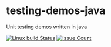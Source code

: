 # testing-demos-java
Unit testing demos written in java

[![Linux build Status](https://travis-ci.org/AndreasAugustin/testing-demos-java.svg?branch=master)](https://travis-ci.org/AndreasAugustin/testing-demos-java)
[![Issue Count](https://codeclimate.com/github/AndreasAugustin/testing-demos-java/badges/issue_count.svg)](https://codeclimate.com/github/AndreasAugustin/testing-demos-java)
